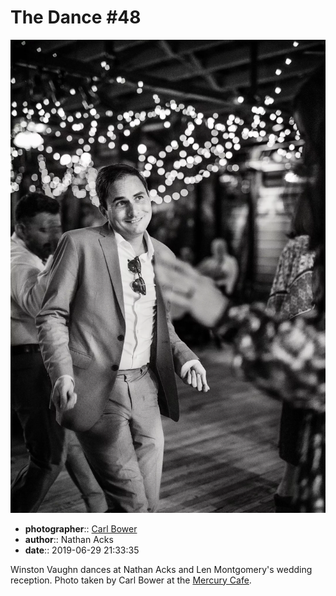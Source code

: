 # The Dance \#48

![Winston Vaughn dances](assets/2019-06-29-set-4-the-dance-48.webp)

* **photographer**:: [Carl Bower](https://carlbowerphotos.com)
* **author**:: Nathan Acks
* **date**:: 2019-06-29 21:33:35

Winston Vaughn dances at Nathan Acks and Len Montgomery's wedding reception. Photo taken by Carl Bower at the [Mercury Cafe](http://mercurycafe.com).
